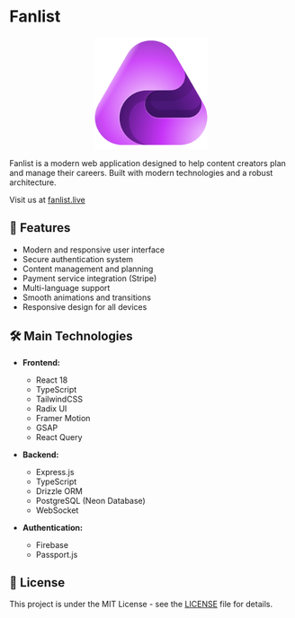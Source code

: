 # Fanlist

<div align="center">
  <img src="client/src/assets/logo.png" alt="Fanlist Logo" width="200"/>
</div>

Fanlist is a modern web application designed to help content creators plan and manage their careers. Built with modern technologies and a robust architecture.

Visit us at [fanlist.live](https://fanlist.live)

## 🚀 Features

- Modern and responsive user interface
- Secure authentication system
- Content management and planning
- Payment service integration (Stripe)
- Multi-language support
- Smooth animations and transitions
- Responsive design for all devices

## 🛠️ Main Technologies

- **Frontend:**

  - React 18
  - TypeScript
  - TailwindCSS
  - Radix UI
  - Framer Motion
  - GSAP
  - React Query

- **Backend:**

  - Express.js
  - TypeScript
  - Drizzle ORM
  - PostgreSQL (Neon Database)
  - WebSocket

- **Authentication:**
  - Firebase
  - Passport.js

## 📝 License

This project is under the MIT License - see the [LICENSE](LICENSE) file for details.
